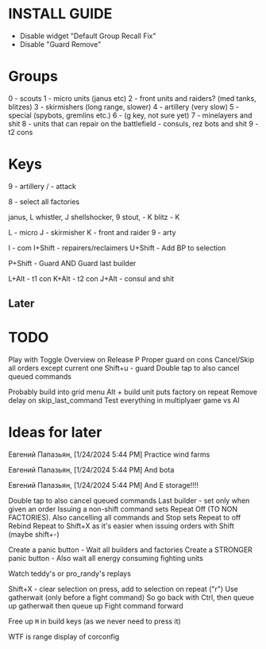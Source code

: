 # INSTALL GUIDE

* Disable widget "Default Group Recall Fix"
* Disable "Guard Remove"

# Groups

0 - scouts 
1 - micro units (janus etc)
2 - front units and raiders? (med tanks, blitzes)
3 - skirmishers (long range, slower)
4 - artillery (very slow)
5 - special (spybots, gremlins etc.)
6 - (g key, not sure yet)
7 - minelayers and shit
8 - units that can repair on the battlefield - consuls, rez bots and shit
9 - t2 cons

# Keys

9 - artillery
/ - attack

8 - select all factories

janus, L
whistler, J
shellshocker, 9
stout, - K
blitz - K

L - micro
J - skirmisher
K - front and raider
9 - arty

I - com
I+Shift - repairers/reclaimers
U+Shift - Add BP to selection

P+Shift - Guard AND Guard last builder

L+Alt - t1 con
K+Alt - t2 con
J+Alt - consul and shit





## Later

# TODO
Play with Toggle Overview on Release P
Proper guard on cons
Cancel/Skip all orders except current one
Shift+u - guard
Double tap to also cancel queued commands

Probably build into grid menu Alt + build unit puts factory on repeat
Remove delay on skip_last_command
Test everything in multiplyaer game vs AI



# Ideas for later
Евгений Папазьян, [1/24/2024 5:44 PM]
Practice wind farms

Евгений Папазьян, [1/24/2024 5:44 PM]
And bota

Евгений Папазьян, [1/24/2024 5:44 PM]
And E storage!!!!

Double tap to also cancel queued commands
Last builder - set only when given an order
Issuing a non-shift command sets Repeat Off (TO NON FACTORIES).
Also cancelling all commands and Stop sets Repeat to off
Rebind Repeat to Shift+X as it's easier when issuing orders with Shift (maybe shift+-)

Create a panic button - Wait all builders and factories
Create a STRONGER panic button - Also wait all energy consuming fighting units

Watch teddy's or pro_randy's replays

Shift+X - clear selection on press, add to selection on repeat ("r")
Use gatherwait (only before a fight command)
So go back with Ctrl, then queue up gatherwait then queue up Fight command forward

Free  up `M` in build keys (as we never need to press it)

WTF is range display of corconfig
